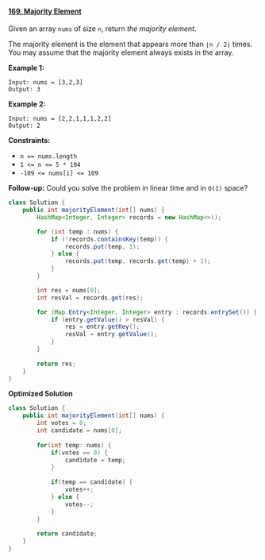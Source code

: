 #### [169. Majority Element](https://leetcode.com/problems/majority-element/)

Given an array `nums` of size `n`, return *the majority element*.

The majority element is the element that appears more than `⌊n / 2⌋` times. You may assume that the majority element always exists in the array.

 

**Example 1:**

```
Input: nums = [3,2,3]
Output: 3
```

**Example 2:**

```
Input: nums = [2,2,1,1,1,2,2]
Output: 2
```

 

**Constraints:**

- `n == nums.length`
- `1 <= n <= 5 * 104`
- `-109 <= nums[i] <= 109`

 

**Follow-up:** Could you solve the problem in linear time and in `O(1)` space?



```java
class Solution {
    public int majorityElement(int[] nums) {
        HashMap<Integer, Integer> records = new HashMap<>();

        for (int temp : nums) {
            if (!records.containsKey(temp)) {
                records.put(temp, 1);
            } else {
                records.put(temp, records.get(temp) + 1);
            }
        }

        int res = nums[0];
        int resVal = records.get(res);

        for (Map.Entry<Integer, Integer> entry : records.entrySet()) {
            if (entry.getValue() > resVal) {
                res = entry.getKey();
                resVal = entry.getValue();
            }
        }
        
        return res;
    }
}
```



**Optimized Solution**

```java
class Solution {
    public int majorityElement(int[] nums) {
        int votes = 0;
        int candidate = nums[0];
        
        for(int temp: nums) {
            if(votes == 0) {
                candidate = temp;
            }
            
            if(temp == candidate) {
                votes++;
            } else {
                votes--;
            }
        }
        
        return candidate;
    }
}
```

